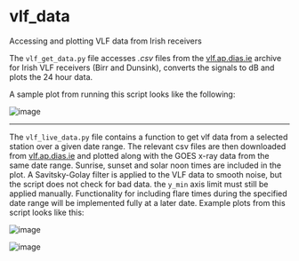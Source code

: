 # vlf_data
Accessing and plotting VLF data from Irish receivers

The <code>vlf_get_data.py</code> file accesses _.csv_ files from the <a href='vlf.ap.dias.ie'>vlf.ap.dias.ie</a> archive for Irish VLF receivers  (Birr and Dunsink), converts the signals to dB and plots the 24 hour data.

A sample plot from running this script looks like the following:

![image](https://github.com/JeremyRigney/vlf_data/assets/11720251/561ab3be-d082-41a4-8ccd-ccd800347b8f)

***

The <code>vlf_live_data.py</code> file contains a function to get vlf data from a selected station over a given date range. The relevant csv files are then downloaded from <a href='vlf.ap.dias.ie'>vlf.ap.dias.ie</a> and plotted along with the GOES x-ray data from the same date range. Sunrise, sunset and solar noon times are included in the plot. A Savitsky-Golay filter is applied to the VLF data to smooth noise, but the script does not check for bad data. the <code>y_min</code> axis limit must still be applied manually. Functionality for including flare times during the specified date range will be implemented fully at a later date. Example plots from this script looks like this:

![image](https://github.com/JeremyRigney/vlf_data/assets/11720251/117ab95f-c5ef-44f9-81fe-30f75f585cdb)

![image](https://github.com/JeremyRigney/vlf_data/assets/11720251/30e3a949-0022-47ab-8318-5c23d279f620)
